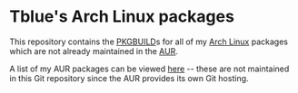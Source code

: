 # Tblue's Arch Linux packages

This repository contains the
[PKGBUILD](https://wiki.archlinux.org/index.php/PKGBUILD)s for all of my
[Arch Linux](http://archlinux.org) packages which are not already maintained
in the [AUR](https://wiki.archlinux.org/index.php/AUR).

A list of my AUR packages can be viewed
[here](https://aur.archlinux.org/packages/?SeB=m&K=Tblue) -- these are not
maintained in this Git repository since the AUR provides its own Git hosting.
